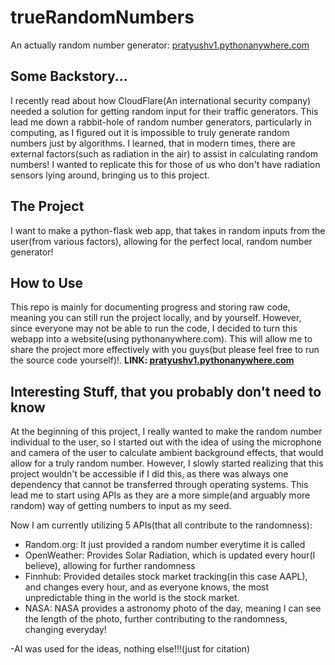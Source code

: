 # trueRandomNumbers
An actually random number generator: [pratyushv1.pythonanywhere.com](https://pratyushv1.pythonanywhere.com/)

## Some Backstory...
I recently read about how CloudFlare(An international security company) needed a solution for getting random input for their traffic generators. This lead me down a rabbit-hole of random number generators, particularly in computing, as I figured out it is impossible to truly generate random numbers just by algorithms. I learned, that in modern times, there are external factors(such as radiation in the air) to assist in calculating random numbers! I wanted to replicate this for those of us who don't have radiation sensors lying around, bringing us to this project.

## The Project
I want to make a python-flask web app, that takes in random inputs from the user(from various factors), allowing for the perfect local, random number generator!

## How to Use
This repo is mainly for documenting progress and storing raw code, meaning you can still run the project locally, and by yourself. However, since everyone may not be able to run the code, I decided to turn this webapp into a website(using pythonanywhere.com). This will allow me to share the project more effectively with you guys(but please feel free to run the source code yourself)!. **LINK: [pratyushv1.pythonanywhere.com](https://pratyushv1.pythonanywhere.com/)**

## Interesting Stuff, that you probably don't need to know
At the beginning of this project, I really wanted to make the random number individual to the user, so I started out with the idea of using the microphone and camera of the user to calculate ambient background effects, that would allow for a truly random number. However, I slowly started realizing that this project wouldn't be accessible if I did this, as there was always one dependency that cannot be transferred through operating systems. This lead me to start using APIs as they are a more simple(and arguably more random) way of getting numbers to input as my seed.

Now I am currently utilizing 5 APIs(that all contribute to the randomness):
  - Random.org: It just provided a random number everytime it is called
  - OpenWeather: Provides Solar Radiation, which is updated every hour(I believe), allowing for further randomness
  - Finnhub: Provided detailes stock market tracking(in this case AAPL), and changes every hour, and as everyone knows, the most unpredictable thing in the world is the stock market.
  - NASA: NASA provides a astronomy photo of the day, meaning I can see the length of the photo, further contributing to the randomness, changing everyday!

-AI was used for the ideas, nothing else!!!(just for citation)



